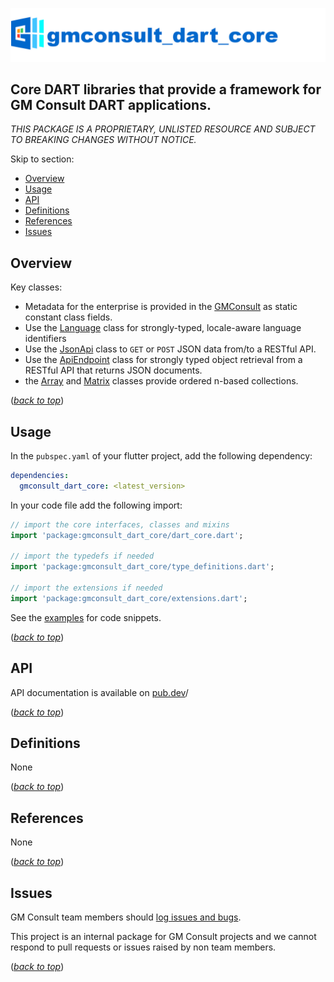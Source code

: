 <!-- 
BSD 3-Clause License
Copyright (c) 2022, GM Consult Pty Ltd
All rights reserved. 
-->

[![GM Consult Pty Ltd](https://raw.githubusercontent.com/GM-Consult-Pty-Ltd/gmconsult_dart_core/main/dev/images/package_header.png?raw=true "GM Consult Pty Ltd")](https://github.com/GM-Consult-Pty-Ltd)
## **Core DART libraries that provide a framework for GM Consult DART applications.**

*THIS PACKAGE IS A PROPRIETARY, UNLISTED RESOURCE AND SUBJECT TO BREAKING CHANGES WITHOUT NOTICE.*

Skip to section:
- [Overview](#overview)
- [Usage](#usage)
- [API](#api)
- [Definitions](#definitions)
- [References](#references)
- [Issues](#issues)

## Overview

Key classes:
* Metadata for the enterprise is provided in the [GMConsult](https://pub.dev/documentation/gmconsult_dart_core/latest/gmconsult_dart_core/GmConsult-class.html) as static constant class fields.
* Use the [Language](https://pub.dev/documentation/gmconsult_dart_core/latest/gmconsult_dart_core/Language-class.html) class for strongly-typed, locale-aware language identifiers
* Use the [JsonApi](https://pub.dev/documentation/gmconsult_dart_core/latest/gmconsult_dart_core/JsonApi-class.html) class to `GET` or `POST` JSON data from/to a RESTful API.
* Use the [ApiEndpoint](https://pub.dev/documentation/gmconsult_dart_core/latest/gmconsult_dart_core/ApiEndpoint-class.html) class for strongly typed object retrieval from a RESTful API that returns JSON documents.
* the [Array](https://pub.dev/documentation/gmconsult_dart_core/latest/gmconsult_dart_core/Array-class.html) and [Matrix](https://pub.dev/documentation/gmconsult_dart_core/latest/gmconsult_dart_core/Matrix-class.html) classes provide ordered n-based collections.

(*[back to top](#)*)

## Usage

In the `pubspec.yaml` of your flutter project, add the following dependency:

```yaml
dependencies:
  gmconsult_dart_core: <latest_version>
```

In your code file add the following import:

```dart
// import the core interfaces, classes and mixins
import 'package:gmconsult_dart_core/dart_core.dart';

// import the typedefs if needed
import 'package:gmconsult_dart_core/type_definitions.dart';

// import the extensions if needed
import 'package:gmconsult_dart_core/extensions.dart';

```

See the [examples](https://pub.dev/packages/gmconsult_dart_core/example) for code snippets.

(*[back to top](#)*)

## API

API documentation is available on [pub.dev](https://pub.dev/documentation/gmconsult_dart_core/latest/)/

(*[back to top](#)*)

## Definitions

None

(*[back to top](#)*)

## References

None

(*[back to top](#)*)

## Issues

GM Consult team members should [log issues and bugs](https://github.com/GM-Consult-Pty-Ltd/gmconsult_dart_core/issues).  

This project is an internal package for GM Consult projects and we cannot respond to pull requests or issues raised by non team members.

(*[back to top](#)*)


